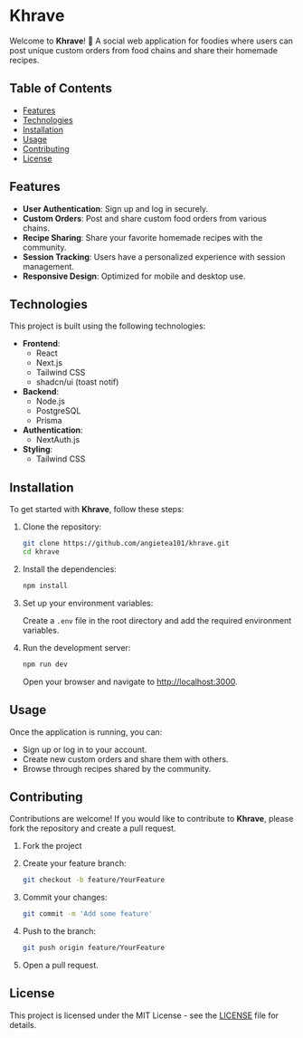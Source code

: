 # Khrave

Welcome to **Khrave**! 🎉 A social web application for foodies where users can post unique custom orders from food chains and share their homemade recipes.

## Table of Contents

- [Features](#features)
- [Technologies](#technologies)
- [Installation](#installation)
- [Usage](#usage)
- [Contributing](#contributing)
- [License](#license)

## Features

- **User Authentication**: Sign up and log in securely.
- **Custom Orders**: Post and share custom food orders from various chains.
- **Recipe Sharing**: Share your favorite homemade recipes with the community.
- **Session Tracking**: Users have a personalized experience with session management.
- **Responsive Design**: Optimized for mobile and desktop use.

## Technologies

This project is built using the following technologies:

- **Frontend**:
  - React
  - Next.js
  - Tailwind CSS
  - shadcn/ui (toast notif)
- **Backend**:
  - Node.js
  - PostgreSQL
  - Prisma
- **Authentication**:
  - NextAuth.js
- **Styling**:
  - Tailwind CSS

## Installation

To get started with **Khrave**, follow these steps:

1. Clone the repository:

   ```bash
   git clone https://github.com/angietea101/khrave.git
   cd khrave
   ```

2. Install the dependencies:

   ```bash
   npm install
   ```

3. Set up your environment variables:

   Create a `.env` file in the root directory and add the required environment variables.

4. Run the development server:

   ```bash
   npm run dev
   ```

   Open your browser and navigate to [http://localhost:3000](http://localhost:3000).

## Usage

Once the application is running, you can:

- Sign up or log in to your account.
- Create new custom orders and share them with others.
- Browse through recipes shared by the community.

## Contributing

Contributions are welcome! If you would like to contribute to **Khrave**, please fork the repository and create a pull request.

1. Fork the project
2. Create your feature branch:

   ```bash
   git checkout -b feature/YourFeature
   ```

3. Commit your changes:

   ```bash
   git commit -m 'Add some feature'
   ```

4. Push to the branch:

   ```bash
   git push origin feature/YourFeature
   ```

5. Open a pull request.

## License

This project is licensed under the MIT License - see the [LICENSE](LICENSE) file for details.
